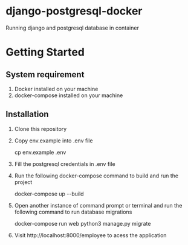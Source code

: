 # django-postgresql-docker
Running django and postgresql database in container

# Getting Started

## System requirement
1. Docker installed on your machine
2. docker-compose installed on your machine

## Installation
1. Clone this repository
2. Copy env.example into .env file

   <tab><tab>cp env.example .env
3. Fill the postgresql credentials in .env file

4. Run the following docker-compose command to build and run the project

   <tab><tab>docker-compose up --build 
5. Open another instance of command prompt or terminal and run the following 
command to run database migrations  

   <tab><tab>docker-compose run web python3 manage.py migrate    

6. Visit http://localhost:8000/employee to acess the application   

